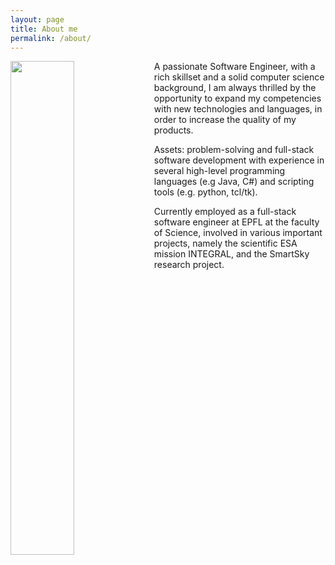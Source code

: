 ```yaml
---
layout: page
title: About me
permalink: /about/
---
```


<img align="left" class="img-about" src="{{ site.baseurl }}/assets/images/about.jpg" width ="45%">

A passionate Software Engineer, with a rich skillset and a solid computer science background, I am always thrilled by the opportunity to expand my competencies with new technologies and languages, in order to increase the quality of my products.

Assets: problem-solving and full-stack software development with experience in several high-level programming languages (e.g Java, C#) and scripting tools (e.g. python, tcl/tk). 

Currently employed as a full-stack software engineer at EPFL at the faculty of Science, involved in various important projects, namely the scientific ESA mission INTEGRAL, and the SmartSky research project.
